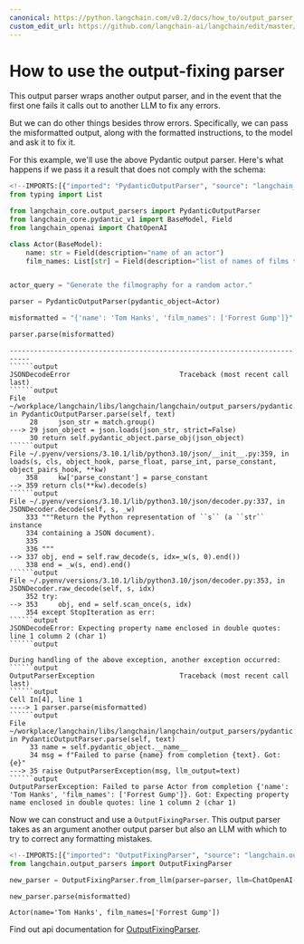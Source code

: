 ```yaml
---
canonical: https://python.langchain.com/v0.2/docs/how_to/output_parser_fixing/
custom_edit_url: https://github.com/langchain-ai/langchain/edit/master/docs/docs/how_to/output_parser_fixing.ipynb
---
```


# How to use the output-fixing parser

This output parser wraps another output parser, and in the event that the first one fails it calls out to another LLM to fix any errors.

But we can do other things besides throw errors. Specifically, we can pass the misformatted output, along with the formatted instructions, to the model and ask it to fix it.

For this example, we'll use the above Pydantic output parser. Here's what happens if we pass it a result that does not comply with the schema:

```python
<!--IMPORTS:[{"imported": "PydanticOutputParser", "source": "langchain_core.output_parsers", "docs": "https://api.python.langchain.com/en/latest/output_parsers/langchain_core.output_parsers.pydantic.PydanticOutputParser.html", "title": "How to use the output-fixing parser"}, {"imported": "ChatOpenAI", "source": "langchain_openai", "docs": "https://api.python.langchain.com/en/latest/chat_models/langchain_openai.chat_models.base.ChatOpenAI.html", "title": "How to use the output-fixing parser"}]-->
from typing import List

from langchain_core.output_parsers import PydanticOutputParser
from langchain_core.pydantic_v1 import BaseModel, Field
from langchain_openai import ChatOpenAI
```

```python
class Actor(BaseModel):
    name: str = Field(description="name of an actor")
    film_names: List[str] = Field(description="list of names of films they starred in")


actor_query = "Generate the filmography for a random actor."

parser = PydanticOutputParser(pydantic_object=Actor)
```

```python
misformatted = "{'name': 'Tom Hanks', 'film_names': ['Forrest Gump']}"
```

```python
parser.parse(misformatted)
```

```output
---------------------------------------------------------------------------
``````output
JSONDecodeError                           Traceback (most recent call last)
``````output
File ~/workplace/langchain/libs/langchain/langchain/output_parsers/pydantic.py:29, in PydanticOutputParser.parse(self, text)
     28     json_str = match.group()
---> 29 json_object = json.loads(json_str, strict=False)
     30 return self.pydantic_object.parse_obj(json_object)
``````output
File ~/.pyenv/versions/3.10.1/lib/python3.10/json/__init__.py:359, in loads(s, cls, object_hook, parse_float, parse_int, parse_constant, object_pairs_hook, **kw)
    358     kw['parse_constant'] = parse_constant
--> 359 return cls(**kw).decode(s)
``````output
File ~/.pyenv/versions/3.10.1/lib/python3.10/json/decoder.py:337, in JSONDecoder.decode(self, s, _w)
    333 """Return the Python representation of ``s`` (a ``str`` instance
    334 containing a JSON document).
    335 
    336 """
--> 337 obj, end = self.raw_decode(s, idx=_w(s, 0).end())
    338 end = _w(s, end).end()
``````output
File ~/.pyenv/versions/3.10.1/lib/python3.10/json/decoder.py:353, in JSONDecoder.raw_decode(self, s, idx)
    352 try:
--> 353     obj, end = self.scan_once(s, idx)
    354 except StopIteration as err:
``````output
JSONDecodeError: Expecting property name enclosed in double quotes: line 1 column 2 (char 1)
``````output

During handling of the above exception, another exception occurred:
``````output
OutputParserException                     Traceback (most recent call last)
``````output
Cell In[4], line 1
----> 1 parser.parse(misformatted)
``````output
File ~/workplace/langchain/libs/langchain/langchain/output_parsers/pydantic.py:35, in PydanticOutputParser.parse(self, text)
     33 name = self.pydantic_object.__name__
     34 msg = f"Failed to parse {name} from completion {text}. Got: {e}"
---> 35 raise OutputParserException(msg, llm_output=text)
``````output
OutputParserException: Failed to parse Actor from completion {'name': 'Tom Hanks', 'film_names': ['Forrest Gump']}. Got: Expecting property name enclosed in double quotes: line 1 column 2 (char 1)
```

Now we can construct and use a `OutputFixingParser`. This output parser takes as an argument another output parser but also an LLM with which to try to correct any formatting mistakes.

```python
<!--IMPORTS:[{"imported": "OutputFixingParser", "source": "langchain.output_parsers", "docs": "https://api.python.langchain.com/en/latest/output_parsers/langchain.output_parsers.fix.OutputFixingParser.html", "title": "How to use the output-fixing parser"}]-->
from langchain.output_parsers import OutputFixingParser

new_parser = OutputFixingParser.from_llm(parser=parser, llm=ChatOpenAI())
```

```python
new_parser.parse(misformatted)
```

```output
Actor(name='Tom Hanks', film_names=['Forrest Gump'])
```

Find out api documentation for [OutputFixingParser](https://api.python.langchain.com/en/latest/output_parsers/langchain.output_parsers.fix.OutputFixingParser.html#langchain.output_parsers.fix.OutputFixingParser).